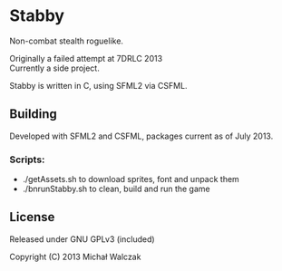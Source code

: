 Stabby
======

<p>Non-combat stealth roguelike.</p>

<p>Originally a failed attempt at 7DRLC 2013 <http://7drl.org/>
<br>Currently a side project.</p>

<p>Stabby is written in C, using SFML2 via CSFML.</p>

Building
---
<p>Developed with SFML2 and CSFML, packages current as of July 2013.</p>

### Scripts:
* ./getAssets.sh to download sprites, font and unpack them
* ./bnrunStabby.sh to clean, build and run the game

License
---
Released under GNU GPLv3 (included)

Copyright (C) 2013 Michał Walczak